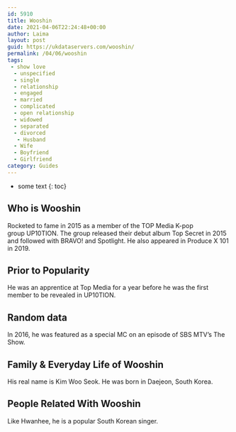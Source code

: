 ```yaml
---
id: 5910
title: Wooshin
date: 2021-04-06T22:24:48+00:00
author: Laima
layout: post
guid: https://ukdataservers.com/wooshin/
permalink: /04/06/wooshin
tags:
 - show love
  - unspecified
  - single
  - relationship
  - engaged
  - married
  - complicated
  - open relationship
  - widowed
  - separated
  - divorced
   - Husband
  - Wife
  - Boyfriend
  - Girlfriend
category: Guides
---
```


* some text
{: toc}


## Who is Wooshin
                  
                  
                  
Rocketed to fame in 2015 as a member of the TOP Media K-pop group UP10TION. The group released their debut album Top Secret in 2015 and followed with BRAVO! and Spotlight. He also appeared in Produce X 101 in 2019.
                  
              
            
              
            
                
                
                
## Prior to Popularity
                  
                  
                  
He was an apprentice at Top Media for a year before he was the first member to be revealed in UP10TION.
                  
              
            
              
            
                
                
                
## Random data
                  
                  
                  
In 2016, he was featured as a special MC on an episode of SBS MTV&#8217;s The Show.
                  
              
            
              
            
                
                
                
## Family & Everyday Life of Wooshin
                  
                  
                  
His real name is Kim Woo Seok. He was born in Daejeon, South Korea.
                  
              
            
              
            
                
                
                
## People Related With Wooshin
                  
                  
                  
Like Hwanhee, he is a popular South Korean singer.
                  
              
            
              
            
                
              
            
              
              
            
            
              
            
          
          
          